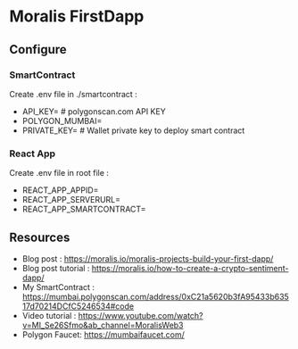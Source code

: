 # Moralis FirstDapp

## Configure
### SmartContract
Create .env file in ./smartcontract :

* API_KEY= # polygonscan.com API KEY
* POLYGON_MUMBAI=
* PRIVATE_KEY= # Wallet private key to deploy smart contract


### React App
Create .env file in root file :

* REACT_APP_APPID=
* REACT_APP_SERVERURL=
* REACT_APP_SMARTCONTRACT=

## Resources
* Blog post : https://moralis.io/moralis-projects-build-your-first-dapp/
* Blog post tutorial : https://moralis.io/how-to-create-a-crypto-sentiment-dapp/
* My SmartContract : https://mumbai.polygonscan.com/address/0xC21a5620b3fA95433b63517d70214DCfC5246534#code
* Video tutorial : https://www.youtube.com/watch?v=MI_Se26Sfmo&ab_channel=MoralisWeb3
* Polygon Faucet: https://mumbaifaucet.com/